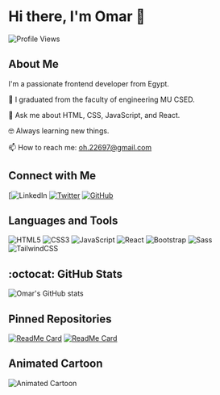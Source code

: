 # Hi there, I'm Omar 👋

![Profile Views](https://komarev.com/ghpvc/?username=your-username&color=blue)

## About Me

I'm a passionate frontend developer from Egypt.

🏫 I graduated from the faculty of engineering MU CSED.

💬 Ask me about HTML, CSS, JavaScript, and React.

🤓 Always learning new things.

📫 How to reach me: [oh.22697@gmail.com](mailto:oh.22697@gmail.com)

## Connect with Me

[![LinkedIn](www.linkedin.com/in/omar-hassan97)
[![Twitter](https://img.shields.io/badge/Twitter-1DA1F2?style=for-the-badge&logo=twitter&logoColor=white)](https://twitter.com/your-twitter-handle)
[![GitHub](https://img.shields.io/badge/GitHub-181717?style=for-the-badge&logo=github&logoColor=white)](https://github.com/your-username)

## Languages and Tools

![HTML5](https://img.shields.io/badge/HTML5-E34F26?style=for-the-badge&logo=html5&logoColor=white)
![CSS3](https://img.shields.io/badge/CSS3-1572B6?style=for-the-badge&logo=css3&logoColor=white)
![JavaScript](https://img.shields.io/badge/JavaScript-F7DF1E?style=for-the-badge&logo=javascript&logoColor=black)
![React](https://img.shields.io/badge/React-61DAFB?style=for-the-badge&logo=react&logoColor=black)
![Bootstrap](https://img.shields.io/badge/Bootstrap-563D7C?style=for-the-badge&logo=bootstrap&logoColor=white)
![Sass](https://img.shields.io/badge/Sass-CC6699?style=for-the-badge&logo=sass&logoColor=white)
![TailwindCSS](https://img.shields.io/badge/Tailwind_CSS-38B2AC?style=for-the-badge&logo=tailwind-css&logoColor=white)

## :octocat: GitHub Stats

![Omar's GitHub stats](https://github-readme-stats.vercel.app/api?username=your-username&show_icons=true&theme=radical)

## Pinned Repositories

<!-- Pinned Repositories Start -->
[![ReadMe Card](https://github-readme-stats.vercel.app/api/pin/?username=your-username&repo=your-repo)](https://github.com/your-username/your-repo)
[![ReadMe Card](https://github-readme-stats.vercel.app/api/pin/?username=your-username&repo=your-repo)](https://github.com/your-username/your-repo)
<!-- Pinned Repositories End -->

## Animated Cartoon

![Animated Cartoon](https://your-cdn-link/animated-cartoon.gif)
